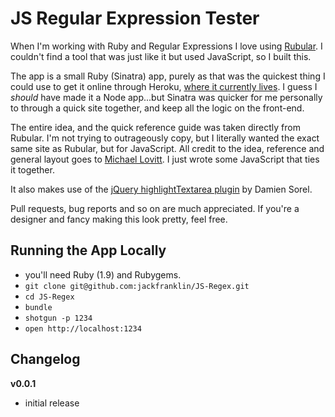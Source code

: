 # JS Regular Expression Tester

When I'm working with Ruby and Regular Expressions I love using [Rubular](http://rubular.com/). I couldn't find a tool that was just like it but used JavaScript, so I built this.

The app is a small Ruby (Sinatra) app, purely as that was the quickest thing I could use to get it online through Heroku, [where it currently lives](http://jsregex.herokuapp.com/). I guess I _should_ have made it a Node app...but Sinatra was quicker for me personally to through a quick site together, and keep all the logic on the front-end.

The entire idea, and the quick reference guide was taken directly from Rubular. I'm not trying to outrageously copy, but I literally wanted the exact same site as Rubular, but for JavaScript. All credit to the idea, reference and general layout goes to [Michael Lovitt](http://twitter.com/lovitt). I just wrote some JavaScript that ties it together.

It also makes use of the [jQuery highlightTextarea plugin](http://www.strangeplanet.fr/work/jquery-highlighttextarea/) by Damien Sorel.

Pull requests, bug reports and so on are much appreciated. If you're a designer and fancy making this look pretty, feel free.

## Running the App Locally

- you'll need Ruby (1.9) and Rubygems.
- `git clone git@github.com:jackfranklin/JS-Regex.git`
- `cd JS-Regex`
- `bundle`
- `shotgun -p 1234`
- `open http://localhost:1234`

## Changelog

__v0.0.1__
- initial release
